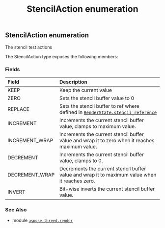 ﻿---
title: StencilAction enumeration
second_title: Aspose.3D for Python via .NET API References
description: 
type: docs
weight: 590
url: /aspose.threed.render/stencilaction/
is_root: false
---

## StencilAction enumeration

The stencil test actions



The StencilAction type exposes the following members:

### Fields
| Field | Description |
| :- | :- |
| KEEP | Keep the current value |
| ZERO | Sets the stencil buffer value to 0 |
| REPLACE | Sets the stencil buffer to ref where defined in [`RenderState.stencil_reference`](/3d/python-net/aspose.threed.render/renderstate#stencil_reference) |
| INCREMENT | Increments the current stencil buffer value, clamps to maximum value. |
| INCREMENT_WRAP | Increments the current stencil buffer value and wrap it to zero when it reaches maximum value. |
| DECREMENT | Increments the current stencil buffer value, clamps to 0. |
| DECREMENT_WRAP | Decrements the current stencil buffer value and wrap it to maximum value when it reaches zero. |
| INVERT | Bit-wise inverts the current stencil buffer value. |



### See Also
* module [`aspose.threed.render`](..)
